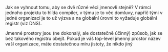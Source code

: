 Jak se vyhnout tomu, aby se dvě různé věci jmenovli stejně? V rámci jednoho projektu to hlída compiler, v týmu je to věc domluvy, napříč tými v jedné organizaci je to už výzva a na globální úrovní to vyžaduje globální registr (viz DNS).

Jmenné prostory jsou (ne dokonalý, ale dostatečně účinný) způsob, jak se bez takového registru obejít. Pokud je váš top-level jmenný prostor název vaší organizace, máte dostatečnou míru jistoty, že nikdo jiný 